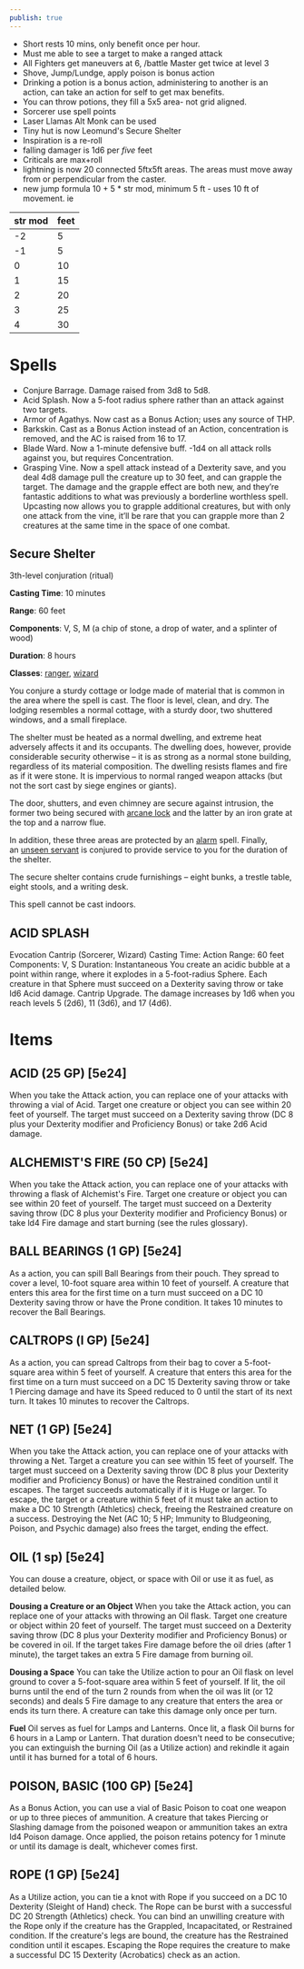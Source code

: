 ```yaml
---
publish: true
---
```


- Short rests 10 mins, only benefit once per hour.
- Must me able to see a target to make a ranged attack
- All Fighters get maneuvers at 6, /battle Master get twice at level 3
- Shove, Jump/Lundge, apply poison is bonus action
- Drinking a potion is a bonus action, administering to another is an action, can take an action for self to get max benefits.
- You can throw potions, they fill a 5x5 area- not grid aligned.
- Sorcerer use spell points
- Laser Llamas Alt Monk can be used
- Tiny hut is now Leomund's Secure Shelter
- Inspiration is a re-roll
- falling damager is 1d6 per *five* feet
- Criticals are max+roll
- lightning is now 20 connected 5ftx5ft areas. The areas must move away from or perpendicular from the caster.
- new jump formula
	10 + 5 * str mod, minimum 5 ft - uses 10 ft of movement.
	ie

| str mod | feet |
| ------- | ---- |
| -2      | 5    |
| -1      | 5    |
| 0       | 10   |
| 1       | 15   |
| 2       | 20   |
| 3       | 25   |
| 4       | 30   |

# Spells
- Conjure Barrage. Damage raised from 3d8 to 5d8.
- Acid Splash. Now a 5-foot radius sphere rather than an attack against two targets.
- Armor of Agathys. Now cast as a Bonus Action; uses any source of THP.
- Barkskin. Cast as a Bonus Action instead of an Action, concentration is removed, and the AC is raised from 16 to 17.
- Blade Ward. Now a 1-minute defensive buff. -1d4 on all attack rolls against you, but requires Concentration.
- Grasping Vine. Now a spell attack instead of a Dexterity save, and you deal 4d8 damage pull the creature up to 30 feet, and can grapple the target. The damage and the grapple effect are both new, and they’re fantastic additions to what was previously a borderline worthless spell. Upcasting now allows you to grapple additional creatures, but with only one attack from the vine, it’ll be rare that you can grapple more than 2 creatures at the same time in the space of one combat.
## Secure Shelter
	
 3th-level conjuration (ritual)
	
**Casting Time**: 10 minutes
	
**Range**: 60 feet
	
**Components**: V, S, M (a chip of stone, a drop of water, and a splinter of wood)
	
**Duration**: 8 hours
	
**Classes**: [ranger](https://www.5esrd.com/classes/ranger), [wizard](https://www.5esrd.com/classes/wizard)
	
You conjure a sturdy cottage or lodge made of material that is common in the area where the spell is cast. The floor is level, clean, and dry. The lodging resembles a normal cottage, with a sturdy door, two shuttered windows, and a small fireplace.
	
The shelter must be heated as a normal dwelling, and extreme heat adversely affects it and its occupants. The dwelling does, however, provide considerable security otherwise – it is as strong as a normal stone building, regardless of its material composition. The dwelling resists flames and fire as if it were stone. It is impervious to normal ranged weapon attacks (but not the sort cast by siege engines or giants).
	
The door, shutters, and even chimney are secure against intrusion, the former two being secured with [arcane lock](https://www.5esrd.com/spellcasting/all-spells/a/arcane-lock) and the latter by an iron grate at the top and a narrow flue.
	
In addition, these three areas are protected by an [alarm](https://www.5esrd.com/spellcasting/all-spells/a/alarm) spell. Finally, an [unseen servant](https://www.5esrd.com/spellcasting/all-spells/u/unseen-servant) is conjured to provide service to you for the duration of the shelter.
	
The secure shelter contains crude furnishings – eight bunks, a trestle table, eight stools, and a writing desk.
	
This spell cannot be cast indoors.

## ACID SPLASH
Evocation Cantrip (Sorcerer, Wizard)
Casting Time: Action
Range: 60 feet
Components: V, S
Duration: Instantaneous
You create an acidic bubble at a point within range, where it explodes in a 5-foot-radius Sphere. Each creature in that Sphere must succeed on a Dexterity
saving throw or take ld6 Acid damage. Cantrip Upgrade. The damage increases by 1d6 when you reach levels 5 (2d6), 11 (3d6), and 17 (4d6).

# Items
## ACID (25 GP) [5e24]
When you take the Attack action, you can replace one of your attacks with throwing a vial of Acid. Target one creature or object you can see within 20 feet of yourself. The target must succeed on a Dexterity saving throw (DC 8 plus your Dexterity modifier and Proficiency Bonus) or take 2d6 Acid damage.

## ALCHEMIST'S FIRE (50 CP) [5e24]
When you take the Attack action, you can replace one of your attacks with throwing a flask of Alchemist's Fire. Target one creature or object you can see within 20 feet of yourself. The target must succeed on a Dexterity saving throw (DC 8 plus your Dexterity modifier and Proficiency Bonus) or take ld4 Fire damage and start burning (see the rules glossary).

## BALL BEARINGS (1 GP) [5e24]
As a action, you can spill Ball Bearings from their pouch. They spread to cover a level, 10-foot square area within 10 feet of yourself. A creature that enters this area for the first time on a turn must succeed on a DC 10 Dexterity saving throw or have the Prone condition. It takes 10 minutes to recover the Ball Bearings.

## CALTROPS (l GP) [5e24]
As a action, you can spread Caltrops from their bag to cover a 5-foot-square area within 5 feet of yourself. A creature that enters this area for the first time on a turn must succeed on a DC 15 Dexterity saving throw or take 1 Piercing damage and have its Speed reduced to 0 until the start of its next turn. It takes 10 minutes to recover the Caltrops.

## NET (1 GP) [5e24]
When you take the Attack action, you can replace one of your attacks with throwing a Net. Target a creature you can see within 15 feet of yourself. The target must succeed on a Dexterity saving throw (DC 8 plus your Dexterity modifier and Proficiency Bonus) or have the Restrained condition until it escapes. The target succeeds automatically if it is Huge or larger. To escape, the target or a creature within 5 feet of it must take an action to make a DC 10 Strength (Athletics) check, freeing the Restrained creature on a success. Destroying the Net (AC 10; 5 HP; Immunity to Bludgeoning, Poison, and Psychic damage) also frees the target, ending the effect.

## OIL (1 sp) [5e24]
You can douse a creature, object, or space with Oil or use it as fuel, as detailed below.

**Dousing a Creature or an Object** When you take the Attack action, you can replace one of your attacks with throwing an Oil flask. Target one creature or object within 20 feet of yourself. The target must succeed on a Dexterity saving throw (DC 8
plus your Dexterity modifier and Proficiency Bonus) or be covered in oil. If the target takes Fire damage before the oil dries (after 1 minute), the target takes
an extra 5 Fire damage from burning oil.

**Dousing a Space** You can take the Utilize action to pour an Oil flask on level ground to cover a 5-foot-square area within 5 feet of yourself. If lit, the oil burns until the end of the turn 2 rounds from when the oil was lit (or 12 seconds) and deals 5 Fire damage to any creature that enters the area or ends its turn there. A creature can take this damage only once per turn.

**Fuel** Oil serves as fuel for Lamps and Lanterns. Once lit, a flask Oil burns for 6 hours in a Lamp or Lantern. That duration doesn't need to be consecutive; you can extinguish the burning Oil (as a Utilize action) and rekindle it again until it has burned for a total of 6 hours.

## POISON, BASIC (100 GP) [5e24]
As a Bonus Action, you can use a vial of Basic Poison to coat one weapon or up to three pieces of ammunition. A creature that takes Piercing or Slashing
damage from the poisoned weapon or ammunition takes an extra ld4 Poison damage. Once applied, the poison retains potency for 1 minute or until its damage is dealt, whichever comes first.

## ROPE (1 GP) [5e24]
As a Utilize action, you can tie a knot with Rope if you succeed on a DC 10 Dexterity (Sleight of Hand) check. The Rope can be burst with a successful DC
20 Strength (Athletics) check. You can bind an unwilling creature with the Rope only if the creature has the Grappled, Incapacitated, or Restrained condition. If the creature's legs are bound, the creature has the Restrained condition until it escapes. Escaping the Rope requires the creature to make a successful DC 15 Dexterity (Acrobatics) check as an action.
